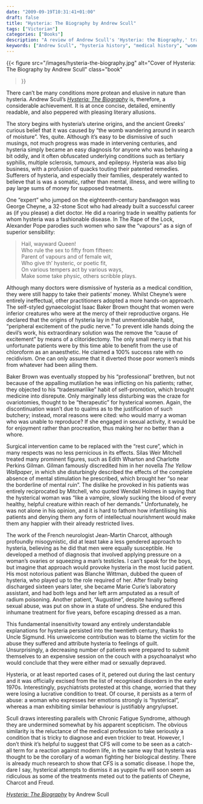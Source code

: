 ```yaml
---
date: "2009-09-19T10:31:41+01:00"
draft: false
title: "Hysteria: The Biography by Andrew Scull"
tags: ["Victorian"]
categories: ["Books"]
description: "A review of Andrew Scull's 'Hysteria: the Biography,' tracing the history of this elusive condition from ancient Greek 'wandering wombs' to modern dismissals. Discover how hysteria became a catch-all diagnosis for difficult women and justified horrific treatments."
keywords: ["Andrew Scull", "hysteria history", "medical history", "women's health", "Victorian medicine", "Charcot", "rest cure", "medical misogyny", "psychiatric history", "mental health history"]
---
```


{{< figure
  src="/images/hysteria-the-biography.jpg"
  alt="Cover of Hysteria: The Biography by Andrew Scull"
  class="book"
>}}

There can’t be many conditions more protean and elusive in nature than hysteria. Andrew Scull’s [_Hysteria: The Biography_](https://uk.bookshop.org/a/2760/9780199692989) is, therefore, a considerable achievement. It is at once concise, detailed, eminently readable, and also peppered with pleasing literary allusions.

The story begins with hysteria’s uterine origins, and the ancient Greeks’ curious belief that it was caused by “the womb wandering around in search of moisture”. Yes, quite. Although it’s easy to be dismissive of such musings, not much progress was made in intervening centuries, and hysteria simply became an easy diagnosis for anyone who was behaving a bit oddly, and it often obfuscated underlying conditions such as tertiary syphilis, multiple sclerosis, tumours, and epilepsy. Hysteria was also big business, with a profusion of quacks touting their patented remedies. Sufferers of hysteria, and especially their families, desperately wanted to believe that is was a somatic, rather than mental, illness, and were willing to pay large sums of money for supposed treatments.

One “expert” who jumped on the eighteenth-century bandwagon was George Cheyne, a 32-stone Scot who had already built a successful career as (if you please) a diet doctor. He did a roaring trade in wealthy patients for whom hysteria was a fashionable disease.  In The Rape of the Lock, Alexander Pope parodies such women who saw the “vapours” as a sign of superior sensibility:

> Hail, wayward Queen!  
> Who rule the sex to fifty from fifteen:  
> Parent of vapours and of female wit,  
> Who give th’ hysteric, or poetic fit,  
> On various tempers act by various ways,  
> Make some take physic, others scribble plays.

Although many doctors were dismissive of hysteria as a medical condition, they were still happy to take their patients’ money. Whilst Cheyne’s were entirely ineffectual, other practitioners adopted a more hands-on approach. The self-styled gynaecologist Isaac Baker Brown thought that women were inferior creatures who were at the mercy of their reproductive organs. He declared that the origins of hysteria lay in that unmentionable habit, “peripheral excitement of the pudic nerve.” To prevent idle hands doing the devil’s work, his extraordinary solution was the remove the “cause of excitement” by means of a clitoridectomy. The only small mercy is that his unfortunate patients were by this time able to benefit from the use of chloroform as an anaesthetic. He claimed a 100% success rate with no recidivism. One can only assume that it diverted those poor women’s minds from whatever had been ailing them.

Baker Brown was eventually stopped by his “professional” brethren, but not because of the appalling mutilation he was inflicting on his patients; rather, they objected to his “tradesmanlike” habit of self-promotion, which brought medicine into disrepute.  Only marginally less disturbing was the craze for ovariotomies, thought to be “therapeutic” for hysterical women. Again, the discontinuation wasn’t due to qualms as to the justification of such butchery; instead, moral reasons were cited: who would marry a woman who was unable to reproduce?  If she engaged in sexual activity, it would be for enjoyment rather than procreation, thus making her no better than a whore.

Surgical intervention came to be replaced with the “rest cure”, which in many respects was no less pernicious in its effects.  Silas Weir Mitchell treated many prominent figures, such as Edith Wharton and Charlotte Perkins Gilman. Gilman famously discredited him in her novella _The Yellow Wallpaper_, in which she disturbingly described the effects of the complete absence of mental stimulation he prescribed, which brought her “so near the borderline of mental ruin”. The dislike he provoked in his patients was entirely reciprocated by Mitchell, who quoted Wendall Holmes in saying that the hysterical woman was “like a vampire, slowly sucking the blood of every healthy, helpful creature within reach of her demands.” Unfortunately, he was not alone in his opinion, and it is hard to fathom how infantilising his patients and denying them any form of intellectual nourishment would make them any happier with their already restricted lives.

The work of the French neurologist Jean-Martin Charcot, although profoundly misogynistic, did at least take a less gendered approach to hysteria, believing as he did that men were equally susceptible.  He developed a method of diagnosis that involved applying pressure on a woman’s ovaries or squeezing a man’s testicles. I can’t speak for the boys, but imagine that approach would provoke hysteria in the most lucid patient. His most notorious patient was Blanche Wittman, dubbed the queen of hysteria, who played up to the role required of her. After finally being discharged sixteen years later, she became Marie Curie’s laboratory assistant, and had both legs and her left arm amputated as a result of radium poisoning. Another patient, “Augustine”, despite having suffered sexual abuse, was put on show in a state of undress. She endured this inhumane treatment for five years, before escaping dressed as a man.

This fundamental insensitivity toward any entirely understandable explanations for hysteria persisted into the twentieth century, thanks to Uncle Sigmund. His unwelcome contribution was to blame the victim for the abuse they suffered and attribute hysteria to feelings of guilt.  Unsurprisingly, a decreasing number of patients were prepared to submit themselves to an expensive session on the couch with a psychoanalyst who would conclude that they were either mad or sexually depraved.

Hysteria, or at least reported cases of it, petered out during the last century and it was officially excised from the list of recognised disorders in the early 1970s. Interestingly, psychiatrists protested at this change, worried that they were losing a lucrative condition to treat.  Of course, it persists as a term of abuse: a woman who expresses her emotions strongly is “hysterical”, whereas a man exhibiting similar behaviour is justifiably angry/upset.

Scull draws interesting parallels with Chronic Fatigue Syndrome, although they are undermined somewhat by his apparent scepticism. The obvious similarity is the reluctance of the medical profession to take seriously a condition that is tricky to diagnose and even trickier to treat.  However, I don’t think it’s helpful to suggest that CFS will come to be seen as a catch-all term for a reaction against modern life, in the same way that hysteria was thought to be the corollary of a woman fighting her biological destiny. There is already much research to show that CFS is a somatic disease. I hope the, dare I say, hysterical attempts to dismiss it as yuppie flu will soon seem as ridiculous as some of the treatments meted out to the patients of Cheyne, Charcot and Freud.

[_Hysteria: The Biography_](https://uk.bookshop.org/a/2760/9780199692989) by Andrew Scull